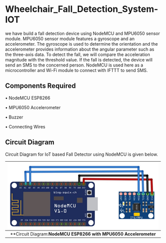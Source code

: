 # Wheelchair_Fall_Detection_System-IOT
we have build a fall detection device using NodeMCU and MPU6050 sensor module. MPU6050 sensor module features a gyroscope and an accelerometer. The gyroscope is used to determine the orientation and the accelerometer provides information about the angular parameter such as the three-axis data. To detect the fall, we will compare the acceleration magnitude with the threshold value. If the fall is detected, the device will send an SMS to the concerned person. NodeMCU is used here as a microcontroller and Wi-Fi module to connect with IFTTT to send SMS.

 

## Components Required 

 • NodeMCU ESP8266
 
 • MPU6050 Accelerometer
 
 • Buzzer
 
 • Connecting Wires
 
 
## Circuit Diagram
Circuit Diagram for IoT based Fall Detector using NodeMCU is given below.

| ![](circuit_1.JPG) | 
|:--:| 
| **Circuit Diagram:**NodeMCU ESP8266 with MPU6050 Accelerometer** |


